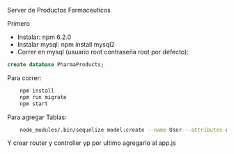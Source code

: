 Server de Productos Farmaceuticos

Primero
- Instalar: npm 6.2.0
- Instalar mysql: npm install mysql2
- Correr en mysql (usuario root contraseña root por defecto):
~~~sql
create database PharmaProducts;
~~~

Para correr:
~~~bash
	npm install
	npm run migrate
	npm start
~~~

Para agregar Tablas:
~~~bash
	node_modules/.bin/sequelize model:create --name User --attributes username:string
~~~

Y crear router y controller yp por ultimo agregarlo al app.js
